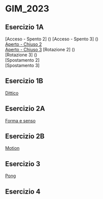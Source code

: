 # GIM_2023

## Esercizio 1A  
[Acceso - Spento 2] () 
[Acceso - Spento 3] ()  
[Aperto - Chiuso 2]()  
[Aperto - Chiuso 3]()
[Rotazione 2] ()  
[Rotazione 3] ()  
[Spostamento 2]  
[Spostamento 3]  
## Esercizio 1B
[Dittico]()  
## Esercizio 2A
[Forma e senso]()  
## Esercizio 2B
[Motion]()  
## Esercizio 3
[Pong]()  
## Esercizio 4
